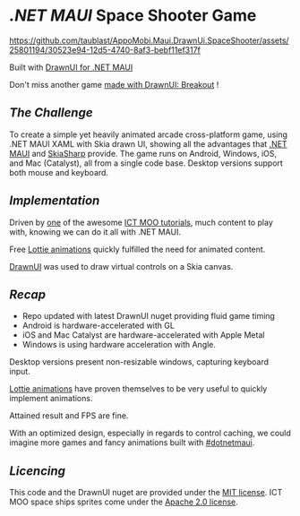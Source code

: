 # _.NET MAUI_ Space Shooter Game

https://github.com/taublast/AppoMobi.Maui.DrawnUi.SpaceShooter/assets/25801194/30523e94-12d5-4740-8af3-bebf11ef317f

Built with [DrawnUI for .NET MAUI](https://github.com/taublast/DrawnUi.Maui)

Don't miss another game [made with DrawnUI: Breakout](https://github.com/taublast/DrawnUi.Breakout) !

## _The Challenge_

To create a simple yet heavily animated arcade cross-platform game, using .NET MAUI XAML with Skia drawn UI, showing all the advantages that [.NET MAUI](https://learn.microsoft.com/en-us/dotnet/maui) and [SkiaSharp](https://github.com/mono/SkiaSharp) provide. 
The game runs on Android, Windows, iOS, and Mac (Catalyst), all from a single code base. Desktop versions support both mouse and keyboard.

## _Implementation_

Driven by [one](https://github.com/mooict/WPF-Space-shooter-game) of the awesome [ICT MOO tutorials](https://www.youtube.com/@mooict/videos), much content to play with, knowing we can do it all with .NET MAUI.  

Free [Lottie animations](https://lottiefiles.com/) quickly fulfilled the need for animated content.

[DrawnUI](https://github.com/taublast/DrawnUi.Maui) was used to draw virtual controls on a Skia canvas.

## _Recap_

* Repo updated with latest DrawnUI nuget providing fluid game timing
* Android is hardware-accelerated with GL
* iOS and Mac Catalyst are hardware-accelerated with Apple Metal
* Windows is using hardware acceleration with Angle.

Desktop versions present non-resizable windows, capturing keyboard input.  

[Lottie animations](https://lottiefiles.com/) have proven themselves to be very useful to quickly implement animations.

Attained result and FPS are fine.  

With an optimized design, especially in regards to control caching, we could imagine more games and fancy animations built with [#dotnetmaui](https://twitter.com/search?q=%23dotnetmaui).  

## _Licencing_

This code and the DrawnUI nuget are provided under the [MIT license](https://github.com/taublast/AppoMobi.Maui.DrawnUi.SpaceShooter?tab=MIT-1-ov-file#readme). ICT MOO space ships sprites come under the [Apache 2.0 license](https://github.com/mooict/WPF-Space-shooter-game?tab=Apache-2.0-1-ov-file#readme).
